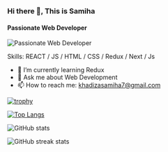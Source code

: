 ### Hi there 👋, This is Samiha
#### Passionate Web Developer
![Passionate Web Developer](https://pbs.twimg.com/profile_images/1792240900644724736/7x3rUgYB_400x400.jpg)


Skills: REACT / JS / HTML / CSS / Redux / Next / Js

- 🌱 I’m currently learning Redux 
- 💬 Ask me about Web Development 
- 📫 How to reach me: khadizasamiha7@gmail.com 


[![trophy](https://github-profile-trophy.vercel.app/?username=KhadizaSamiha)](https://github.com/ryo-ma/github-profile-trophy)

[![Top Langs](https://github-readme-stats.vercel.app/api/top-langs/?username=KhadizaSamiha)](https://github.com/anuraghazra/github-readme-stats)

![GitHub stats](https://github-readme-stats.vercel.app/api?username=KhadizaSamiha&show_icons=true&count_private=true)  

![GitHub streak stats](https://streak-stats.demolab.com/?user=KhadizaSamiha)  



